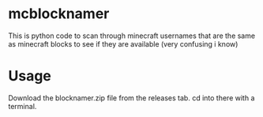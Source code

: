 # mcblocknamer
This is python code to scan through minecraft usernames that are the same as minecraft blocks to see if they are available (very confusing i know)

# Usage

Download the blocknamer.zip file from the releases tab.
cd into there with a terminal.



